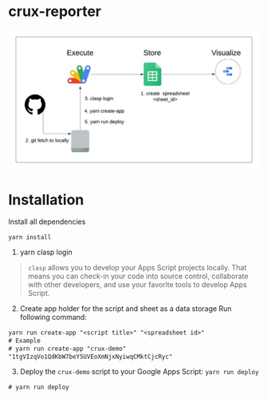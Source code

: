 # crux-reporter

![CRUX report automation tool](https://raw.githubusercontent.com/ikalachy/crux-reporter/master/img/CRUX%20Automation.jpeg)


# Installation 

Install all dependencies 
```
yarn install
```

1. yarn clasp login

>  `clasp` allows you to develop your Apps Script projects locally. That means you can check-in your code into source control, collaborate with other developers, and use your favorite tools to develop Apps Script.

2. Create app holder for the script and sheet as a data storage Run following command:

```
yarn run create-app "<script title>" "<spreadsheet id>"
# Example
# yarn run create-app "crux-demo" "1tgVIzqVo1QdKbW7beY5UVEoXmNjxNyiwqCMktCjcRyc"
```

3. Deploy the `crux-demo` script to your Google Apps Script: `yarn run deploy`

```
# yarn run deploy
```

